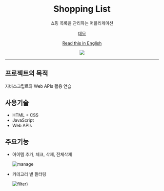 <div align="center">

<h1>Shopping List</h1>

<p>쇼핑 목록을 관리하는 어플리케이션</p>

<a href="https://hnjilee.github.io/shopping-list/">데모</a>

<a href="https://github.com/hnjilee/shopping-list">Read this in English</a>

<img src="https://user-images.githubusercontent.com/104768346/180405925-00bcd443-1196-459f-abbf-7a790560a952.png">

</div>

---

## 프로젝트의 목적

자바스크립트와 Web APIs 활용 연습

## 사용기술

- HTML + CSS
- JavaScript
- Web APIs

## 주요기능

- 아이템 추가, 체크, 삭제, 전체삭제

  ![manage](https://user-images.githubusercontent.com/104768346/180404936-2c2cbfe3-a824-42b0-bec5-e8a48eb372fb.gif)

- 카테고리 별 필터링

  ![filter](https://user-images.githubusercontent.com/104768346/180404958-575fb247-7202-4c7a-b651-de5059c93008.gif))
